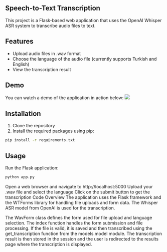 ## Speech-to-Text Transcription

This project is a Flask-based web application that uses the OpenAI Whisper ASR system to transcribe audio files to text.

## Features

- Upload audio files in .wav format
- Choose the language of the audio file (currently supports Turkish and English)
- View the transcription result

## Demo

You can watch a demo of the application in action below:
![](https://github.com/alpecevit/transcription_app/assets/89662849/ef2c439a-9af4-4105-9235-ded1a58d526f)

## Installation

1. Clone the repository
2. Install the required packages using pip:

```bash
pip install -r requirements.txt
```

## Usage
Run the Flask application:

```bash
python app.py
```

Open a web browser and navigate to http://localhost:5000
Upload your .wav file and select the language
Click on the submit button to get the transcription
Code Overview
The application uses the Flask framework and the WTForms library for handling file uploads and form data. The Whisper ASR model from OpenAI is used for the transcription.

The WavForm class defines the form used for file upload and language selection. The index function handles the form submission and file processing. If the file is valid, it is saved and then transcribed using the get_transcription function from the models.model module. The transcription result is then stored in the session and the user is redirected to the results page where the transcription is displayed.
